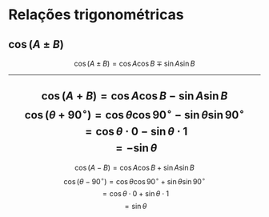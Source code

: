 # Relações trigonométricas


## $\cos(A \pm B)$
$$\cos(A \pm B) = \cos A \cos B \mp \sin A \sin B$$

---
$$\cos(A+B) = \cos A \cos B - \sin A \sin B$$
$$\cos(\theta+90^\circ) = \cos \theta \cos 90^\circ - \sin \theta \sin 90^\circ$$
$$= \cos \theta \cdot 0 - \sin \theta \cdot 1$$
$$= -\sin \theta$$
---
$$\cos(A-B) = \cos A \cos B + \sin A \sin B$$
$$\cos(\theta-90^\circ) = \cos \theta \cos 90^\circ + \sin \theta \sin 90^\circ$$
$$= \cos \theta \cdot 0 + \sin \theta \cdot 1$$
$$= \sin \theta$$
